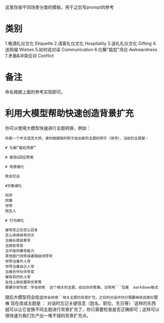 这里存放不同场景分类的模板，用于之后写prompt的参考

# 类别

1.敬酒礼仪文化 Etiquette
2.请客礼仪文化 Hospitality
3.送礼礼仪文化 Gifting
4.送祝福 Wishes
5.如何说对话 Communication
6.化解"尴尬"场合 Awkwardness
7.矛盾&冲突应对 Conflict

# 备注

命名根据上面的参考实现即可。

# 利用大模型帮助快速创造背景扩充

你可以使用大模型快速进行主题转换，例如：

````
你是一个中文语言大师，请你根据我的例子给出新的主题的例子（改写），当前的主题是：

# 化解“尴尬场景”

# 接受&回应赞美

# 场景细化

聚会交谈

#对象细化

同学
同事
领导
陌生人

# 行为细化

被夸奖之后怎么回复
怎么样继续夸对方
当被长辈前辈夸
当朋友夸奖
当平级同事夸能力
其他部门领导或者隔级领导夸
领导当着外人夸
领导当着自己人夸
当被合作伙伴夸奖
被有目的的人夸
在线上朋友圈夸优秀等
需要你改写成：学会拒绝  这个相关的主题，给出你的答案，记得用```包裹  markdown格式

````

随后大模型将会给出``` 学会拒绝``相关主题的背景扩充，之后的对话中你只需要继续说类似 ```很棒 现在改成主题是 ： 对话时忘记关键信息（姓名、职位、生日等）\`这样的东西就可以让它变换不同主题进行背景扩充了，你只需要检查是否正确即可；这样可以很快速为我们生产出一堆不错的背景扩充点。
